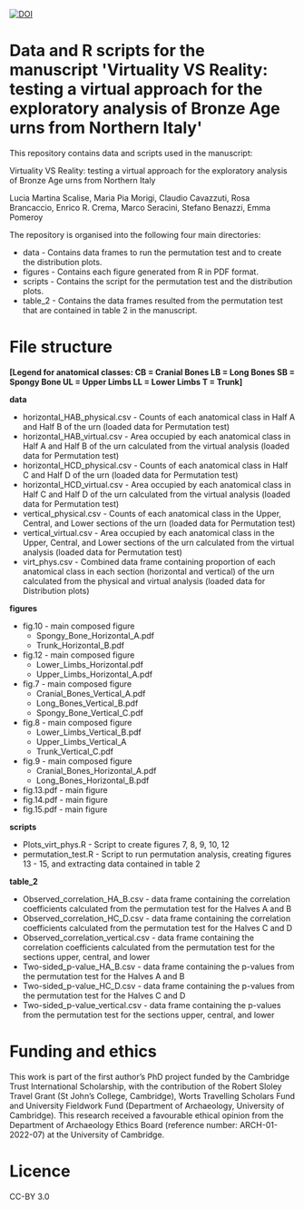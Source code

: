[![DOI](https://zenodo.org/badge/DOI/10.5281/zenodo.15028221.svg)](https://doi.org/10.5281/zenodo.15028221)

# Data and R scripts for the manuscript 'Virtuality VS Reality: testing a virtual approach for the exploratory analysis of Bronze Age urns from Northern Italy'

This repository contains data and scripts used in the manuscript:

Virtuality VS Reality: testing a virtual approach for the exploratory analysis of Bronze Age urns from Northern Italy

Lucia Martina Scalise, Maria Pia Morigi, Claudio Cavazzuti, Rosa Brancaccio, Enrico R. Crema, Marco Seracini, Stefano Benazzi, Emma Pomeroy

The repository is organised into the following four main directories:

- data - Contains data frames to run the permutation test and to create the distribution plots.
- figures - Contains each figure generated from R in PDF format.
- scripts - Contains the script for the permutation test and the distribution plots.
- table_2 - Contains the data frames resulted from the permutation test that are contained in table 2 in the manuscript.

# File structure

**[Legend for anatomical classes:
CB = Cranial Bones
LB = Long Bones
SB = Spongy Bone
UL = Upper Limbs
LL = Lower Limbs
T = Trunk]**

**data**
- horizontal_HAB_physical.csv - Counts of each anatomical class in Half A and Half B of the urn (loaded data for Permutation test)
- horizontal_HAB_virtual.csv -  Area occupied by each anatomical class in Half A and Half B of the urn calculated from the virtual analysis (loaded data for Permutation test)
- horizontal_HCD_physical.csv - Counts of each anatomical class in Half C and Half D of the urn (loaded data for Permutation test)
- horizontal_HCD_virtual.csv - Area occupied by each anatomical class in Half C and Half D of the urn calculated from the virtual analysis (loaded data for Permutation test)
- vertical_physical.csv - Counts of each anatomical class in the Upper, Central, and Lower sections of the urn (loaded data for Permutation test)
- vertical_virtual.csv - Area occupied by each anatomical class in the Upper, Central, and Lower sections of the urn calculated from the virtual analysis (loaded data for Permutation test)
- virt_phys.csv - Combined data frame containing proportion of each anatomical class in each section (horizontal and vertical) of the urn calculated from the physical and virtual analysis (loaded data for Distribution plots)

**figures**
- fig.10 - main composed figure
  * Spongy_Bone_Horizontal_A.pdf 
  * Trunk_Horizontal_B.pdf
- fig.12 - main composed figure
  * Lower_Limbs_Horizontal.pdf
  * Upper_Limbs_Horizontal_A.pdf
- fig.7 - main composed figure
  * Cranial_Bones_Vertical_A.pdf
  * Long_Bones_Vertical_B.pdf
  * Spongy_Bone_Vertical_C.pdf
- fig.8 - main composed figure
  * Lower_Limbs_Vertical_B.pdf
  * Upper_Limbs_Vertical_A
  * Trunk_Vertical_C.pdf
- fig.9 - main composed figure
  * Cranial_Bones_Horizontal_A.pdf
  * Long_Bones_Horizontal_B.pdf
- fig.13.pdf - main figure
- fig.14.pdf - main figure
- fig.15.pdf - main figure

**scripts**
- Plots_virt_phys.R - Script to create figures 7, 8, 9, 10, 12
- permutation_test.R - Script to run permutation analysis, creating figures 13 - 15, and extracting data contained in table 2

**table_2**
- Observed_correlation_HA_B.csv - data frame containing the correlation coefficients calculated from the permutation test for the Halves A and B
- Observed_correlation_HC_D.csv - data frame containing the correlation coefficients calculated from the permutation test for the Halves C and D
- Observed_correlation_vertical.csv - data frame containing the correlation coefficients calculated from the permutation test for the sections upper, central, and lower
- Two-sided_p-value_HA_B.csv - data frame containing the p-values from the permutation test for the Halves A and B
- Two-sided_p-value_HC_D.csv - data frame containing the p-values from the permutation test for the Halves C and D
- Two-sided_p-value_vertical.csv - data frame containing the p-values from the permutation test for the sections upper, central, and lower

# Funding and ethics
This work is part of the first author’s PhD project funded by the Cambridge Trust International Scholarship, with the contribution of the Robert Sloley Travel Grant (St John’s College, Cambridge), Worts Travelling Scholars Fund and University Fieldwork Fund (Department of Archaeology, University of Cambridge). This research received a favourable ethical opinion from the Department of Archaeology Ethics Board (reference number: ARCH-01-2022-07) at the University of Cambridge.

# Licence
CC-BY 3.0
